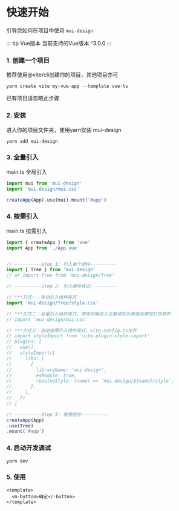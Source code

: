 # 快速开始

引导您如何在项目中使用 `mui-design`

::: tip Vue版本
当前支持的Vue版本 ^3.0.0
:::
### 1. 创建一个项目

推荐使用@vite/cli创建你的项目，其他项目亦可

```shell
yarn create vite my-vue-app --template vue-ts
```
已有项目请忽略此步骤

### 2. 安装

进入你的项目文件夹，使用yarn安装 mui-design

```shell
yarn add mui-design
```

### 3. 全量引入

main.ts 全局引入

```js
import mui from 'mui-design'
import 'mui-design/mui.css'

createApp(App).use(mui).mount('#app')
```

### 4. 按需引入

main.ts 按需引入

```js
import { createApp } from 'vue'
import App from './App.vue'


// ----------Step 1: 引入单个组件----------
import { Tree } from 'mui-design'
// or import Tree from 'mui-design/Tree'

// ----------Step 2: 引入组件样式----------

// ***方式一：手动引入组件样式
import 'mui-design/Tree/style.css'

// ***方式二：全量引入组件样式，使用时候会少去繁琐的引用但会增加打包体积
// import 'mui-design/mui.css' 

// ***方式三：自动按需引入组件样式，vite.config.ts文件
// import styleImport from 'vite-plugin-style-import'
// plugins: [
//   vue(),
//   styleImport({
//     libs: [
//       {
//         libraryName: 'mui-design',
//         esModule: true,
//         resolveStyle: (name) => `mui-design/${name}/style`,
//       },
//     ],
//   })
// ]

// ----------Step 3: 使用组件----------
createApp(App)
.use(Tree) 
.mount('#app')
```
<!-- ### 4. 按需引入(待测试)
配置unplugin-vue-components插件可以无需引入mui-design就可以直接按需使用其中的组件，具体使用方式如下：

在vite.config.ts文件中添加以下代码：
```js
import Components from 'unplugin-vue-components/vite'

export default defineConfig({
  plugins: [
    vue(),
    // 新增
    Components({
      resolvers: [
        // example of importing Vant
        (name) => {
          // where `name` is always CapitalCase
          if (name.startsWith('Van'))
            return { importName: name.slice(3), path: 'vant' }
        }
      ]
    })
  ]
})
``` -->
### 4. 启动开发调试

```shell
yarn dev
```

### 5. 使用

```
<template>
  <m-button>确定</-button>
</template>
```